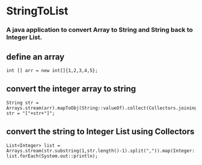 # StringToList
### A java application to convert Array to String and String back to Integer List.

## define an array
```
int [] arr = new int[]{1,2,3,4,5};
```

## convert the integer array to string
```
String str = Arrays.stream(arr).mapToObj(String::valueOf).collect(Collectors.joining(","));
str = "["+str+"]";
```

## convert the string to Integer List using Collectors
```
List<Integer> list = Arrays.stream(str.substring(1,str.length()-1).split(",")).map(Integer::parseInt).toList();
list.forEach(System.out::println);
```

